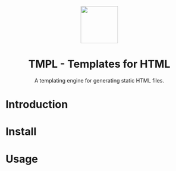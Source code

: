 <div align="center">
     <img src="https://mpng.subpng.com/20180215/ide/kisspng-drop-water-clip-art-water-droplets-clipart-5a85f171476428.9411637915187275372924.jpg" width="100px" />
     <h1>TMPL - Templates for HTML</h1>
     <p>A templating engine for generating static HTML files.</p>
</div>

# Introduction

# Install

# Usage
